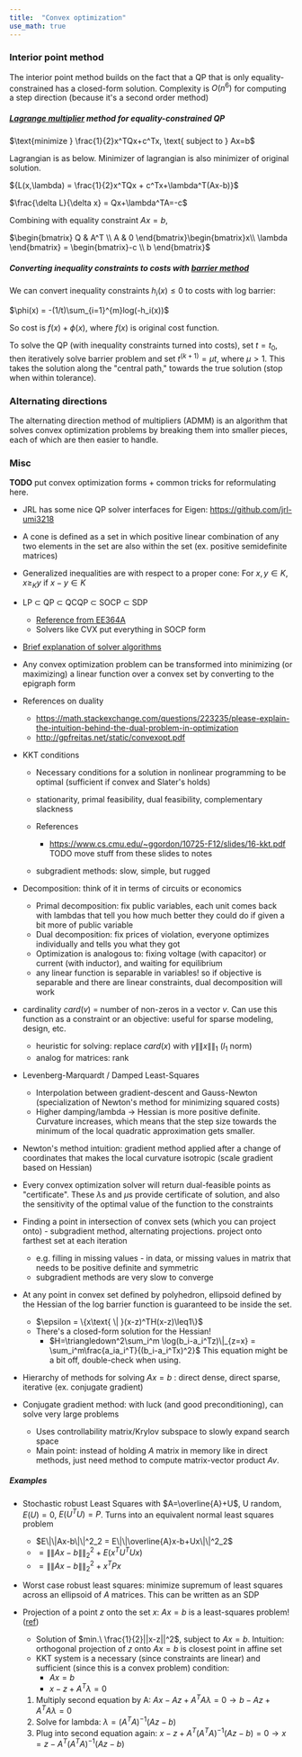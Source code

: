 ```yaml
---
title:  "Convex optimization"
use_math: true
---
```


### Interior point method

The interior point method builds on the fact that a QP that is only equality-constrained has a closed-form solution. Complexity is $O(n^6)$ for computing a step direction (because it's a second order method)

##### [Lagrange multiplier](https://en.wikipedia.org/wiki/Lagrange_multiplier) method for equality-constrained QP

$\text{minimize } \frac{1}{2}x^TQx+c^Tx, \text{ subject to } Ax=b$

Lagrangian is as below. Minimizer of lagrangian is also minimizer of original solution.

${L(x,\lambda) = \frac{1}{2}x^TQx + c^Tx+\lambda^T(Ax-b)}$

$\frac{\delta L}{\delta x} = Qx+\lambda^TA=-c$

Combining with equality constraint $Ax=b$,

$\begin{bmatrix} Q & A^T \\ A & 0 \end{bmatrix}\begin{bmatrix}x\\ \lambda \end{bmatrix} = \begin{bmatrix}-c \\ b \end{bmatrix}$

##### Converting inequality constraints to costs with [barrier method](http://www.stat.cmu.edu/~ryantibs/convexopt-S15/scribes/15-barr-method-scribed.pdf)

We can convert inequality constraints $h_i(x)\leq 0$ to costs with log barrier:

$\phi(x) = -(1/t)\sum_{i=1}^{m}log(-h_i(x))$

So cost is $f(x) + \phi(x)$, where $f(x)$ is original cost function.

To solve the QP (with inequality constraints turned into costs), set $t=t_0$, then iteratively solve barrier problem and set $t^{(k+1)}=\mu t$, where $\mu>1$. This takes the solution along the "central path," towards the true solution (stop when within tolerance).

### Alternating directions

The alternating direction method of multipliers (ADMM) is an algorithm that solves convex optimization problems by breaking them into smaller pieces, each of which are then easier to handle.

### Misc

**TODO** put convex optimization forms + common tricks for reformulating here.

* JRL has some nice QP solver interfaces for Eigen: <https://github.com/jrl-umi3218>
* A cone is defined as a set in which positive linear combination of any two elements in the set are also within the set (ex. positive semidefinite matrices)
* Generalized inequalities are with respect to a proper cone: For $x,y\in K$, $x\geq_Ky$ if $x-y\in K$
* LP $\subset$ QP $\subset$ QCQP $\subset$ SOCP $\subset$ SDP
	* [Reference from EE364A](https://see.stanford.edu/materials/lsocoee364a/04ConvexOptimizationProblems.pdf)
	* Solvers like CVX put everything in SOCP form

* [Brief explanation of solver algorithms](https://math.stackexchange.com/questions/2264021/what-is-the-difference-between-interior-point-methods-active-set-methods-cutti)
* Any convex optimization problem can be transformed into minimizing (or maximizing) a linear function over a convex set by converting to the epigraph form

* References on duality
	* <https://math.stackexchange.com/questions/223235/please-explain-the-intuition-behind-the-dual-problem-in-optimization>
	* <http://gpfreitas.net/static/convexopt.pdf>

* KKT conditions
	* Necessary conditions for a solution in nonlinear programming to be optimal (sufficient if convex and Slater's holds)
	* stationarity, primal feasibility, dual feasibility, complementary slackness
	* References
		* <https://www.cs.cmu.edu/~ggordon/10725-F12/slides/16-kkt.pdf> TODO move stuff from these slides to notes

	* subgradient methods: slow, simple, but rugged

* Decomposition: think of it in terms of circuits or economics
	* Primal decomposition: fix public variables, each unit comes back with lambdas that tell you how much better they could do if given a bit more of public variable
	* Dual decomposition: fix prices of violation, everyone optimizes individually and tells you what they got
	* Optimization is analogous to: fixing voltage (with capacitor) or current (with inductor), and waiting for equilibrium
	* any linear function is separable in variables! so if objective is separable and there are linear constraints, dual decomposition will work

* cardinality $card(v)$ = number of non-zeros in a vector $v$. Can use this function as a constraint or an objective: useful for sparse modeling, design, etc.
	* heuristic for solving: replace $card(x)$ with $\gamma \|\|x\|\|_1$ ($l_1$ norm)
	* analog for matrices: rank

* Levenberg-Marquardt / Damped Least-Squares
	* Interpolation between gradient-descent and Gauss-Newton (specialization of Newton's method for minimizing squared costs)
	* Higher damping/lambda $\rightarrow$ Hessian is more positive definite. Curvature increases, which means that the step size towards the minimum of the local quadratic approximation gets smaller.

* Newton's method intuition: gradient method applied after a change of coordinates that makes the local curvature isotropic (scale gradient based on Hessian)

* Every convex optimization solver will return dual-feasible points as "certificate". These $\lambda$s and $\mu$s provide certificate of solution, and also the sensitivity of the optimal value of the function to the constraints

* Finding a point in intersection of convex sets (which you can project onto) - subgradient method, alternating projections. project onto farthest set at each iteration
	* e.g. filling in missing values - in data, or missing values in matrix that needs to be positive definite and symmetric
	* subgradient methods are very slow to converge

* At any point in convex set defined by polyhedron, ellipsoid defined by the Hessian of the log barrier function is guaranteed to be inside the set.
	* $\epsilon = \{x\text{ \| }(x-z)^TH(x-z)\leq1\}$
	* There's a closed-form solution for the Hessian!
		* $H=\triangledown^2\sum_i^m \log(b_i-a_i^Tz)\|_{z=x} = \sum_i^m\frac{a_ia_i^T}{(b_i-a_i^Tx)^2}$ This equation might be a bit off, double-check when using.
* Hierarchy of methods for solving $Ax=b$ : direct dense, direct sparse, iterative (ex. conjugate gradient)
* Conjugate gradient method: with luck (and good preconditioning), can solve very large problems
	* Uses controllability matrix/Krylov subspace to slowly expand search space
	* Main point: instead of holding $A$ matrix in memory like in direct methods, just need method to compute matrix-vector product $Av$.

##### Examples

* Stochastic robust Least Squares with $A=\overline{A}+U$, U random, $E(U)=0$, $E(U^TU)=P$. Turns into an equivalent normal least squares problem
	* $E\|\|Ax-b\|\|^2_2 = E\|\|\overline{A}x-b+Ux\|\|^2_2$
	* $=\|\|Ax-b\|\|^2_2+E(x^TU^TUx)$
	* $=\|\|Ax-b\|\|^2_2 + x^TPx$

* Worst case robust least squares: minimize supremum of least squares across an ellipsoid of $A$ matrices. This can be written as an SDP

* Projection of a point $z$ onto the set ${x:\ Ax=b}$ is a least-squares problem! ([ref](https://math.stackexchange.com/questions/1320363/projection-of-z-onto-the-affine-set-x-mid-ax-b))
	* Solution of $min.\ \frac{1}{2}||x-z||^2$, subject to $Ax=b$. Intuition: orthogonal projection of $z$ onto $Ax=b$ is closest point in affine set
	* KKT system is a necessary (since constraints are linear) and sufficient (since this is a convex problem) condition:
		* $Ax=b$
		* $x-z+A^T\lambda=0$
	1. Multiply second equation by A: $Ax-Az+A^TA\lambda=0\rightarrow b-Az+A^TA\lambda=0$
	2. Solve for lambda: $\lambda=(A^TA)^{-1}(Az-b)$
	3. Plug into second equation again: $x-z+A^T(A^TA)^{-1}(Az-b)=0 \rightarrow x = z-A^T(A^TA)^{-1}(Az-b)$
